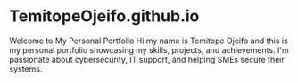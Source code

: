 # TemitopeOjeifo.github.io
Welcome to My Personal Portfolio
Hi my name is Temitope Ojeifo
and this is my personal portfolio showcasing my skills, projects, and achievements.
I'm passionate about cybersecurity, IT support, and helping SMEs secure their systems.  
